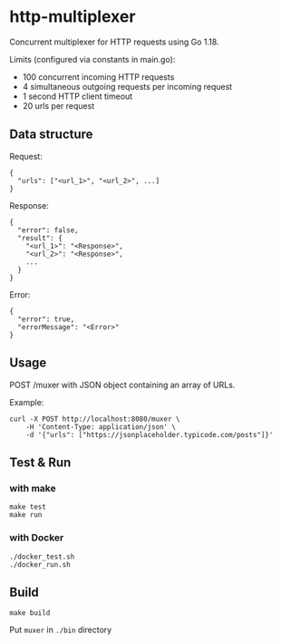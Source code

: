 # http-multiplexer

Concurrent multiplexer for HTTP requests using Go 1.18.

Limits (configured via constants in main.go):
- 100 concurrent incoming HTTP requests
- 4 simultaneous outgoing requests per incoming request
- 1 second HTTP client timeout
- 20 urls per request

## Data structure

Request:
```
{
  "urls": ["<url_1>", "<url_2>", ...]
}
```

Response:
```
{
  "error": false,
  "result": {
    "<url_1>": "<Response>",
    "<url_2>": "<Response>",
    ...
  }
}
```

Error:
```
{
  "error": true,
  "errorMessage": "<Error>"
}
```

## Usage

POST /muxer with JSON object containing an array of URLs.

Example:
```
curl -X POST http://localhost:8080/muxer \
    -H 'Content-Type: application/json' \
    -d '{"urls": ["https://jsonplaceholder.typicode.com/posts"]}'
```

## Test & Run

### with make

```
make test
make run
```

### with Docker

```
./docker_test.sh
./docker_run.sh
```

## Build

```
make build
```
Put `muxer` in `./bin` directory
